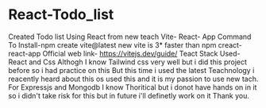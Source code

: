 # React-Todo_list

Created Todo list Using React from new teach Vite- React- App Command To Install-npm create vite@latest new vite is 3* faster than npm creact-react-app Official web link- https://vitejs.dev/guide/ Teact Stack Used- React and Css Althogh I know Tailwind css very well but i did this project before so i had practice on this But this time i used the latest Teachnology i reacently heard about this os used this and it is my passion to use new tach. For Expressjs and Mongodb I know Thoritical but i donot have hands on in it so i didn't take risk for this but in future i'll definetly work on it Thank you.
